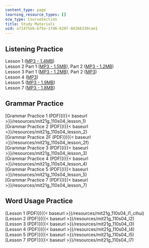 ```yaml
---
content_type: page
learning_resource_types: []
ocw_type: CourseSection
title: Study Materials
uid: a71475eb-b75e-1fd6-628f-04266230cae1
---
```


Listening Practice
------------------

Lesson 1 ([MP3 - 1.4MB](/ans7870/21f/21f.110/s04/studymaterials/Lesson1.mp3))  
Lesson 2 Part 1 ([MP3 - 1.5MB](/ans7870/21f/21f.110/s04/studymaterials/Lesson2a.mp3)), Part 2 ([MP3 - 1.2MB](/ans7870/21f/21f.110/s04/studymaterials/Lesson2b.mp3))  
Lesson 3 Part 1 ([MP3 - 1.2MB](/ans7870/21f/21f.110/s04/studymaterials/Lesson3a.mp3)), Part 2 ([MP3](/ans7870/21f/21f.110/s04/studymaterials/Lesson3b.mp3))  
Lesson 4 ([MP3](/ans7870/21f/21f.110/s04/studymaterials/Lesson4.mp3))  
Lesson 5 ([MP3 - 1.9MB](/ans7870/21f/21f.110/s04/studymaterials/Lesson5.mp3))  
Lesson 7 ([MP3 - 1.8MB](/ans7870/21f/21f.110/s04/studymaterials/Lesson7.mp3))

Grammar Practice
----------------

[Grammar Practice 1 (PDF)]({{< baseurl >}}/resources/mit21g_110s04_lesson_1)  
[Grammar Practice 2 (PDF)]({{< baseurl >}}/resources/mit21g_110s04_lesson_2)  
[Grammar Practice 2F (PDF)]({{< baseurl >}}/resources/mit21g_110s04_lesson_2f)  
[Grammar Practice 3 (PDF)]({{< baseurl >}}/resources/mit21g_110s04_lesson_3)  
[Grammar Practice 4 (PDF)]({{< baseurl >}}/resources/mit21g_110s04_lesson_4)  
[Grammar Practice 5 (PDF)]({{< baseurl >}}/resources/mit21g_110s04_lesson_5)  
[Grammar Practice 7 (PDF)]({{< baseurl >}}/resources/mit21g_110s04_lesson_7)

Word Usage Practice
-------------------

[Lesson 1 (PDF)]({{< baseurl >}}/resources/mit21g_110s04_l1_cihui)  
[Lesson 2 (PDF)]({{< baseurl >}}/resources/mit21g_110s04_l2)  
[Lesson 3 (PDF)]({{< baseurl >}}/resources/mit21g_110s04_l3)  
[Lesson 4 (PDF)]({{< baseurl >}}/resources/mit21g_110s04_l4)  
[Lesson 5 (PDF)]({{< baseurl >}}/resources/mit21g_110s04_l5)  
[Lesson 7 (PDF)]({{< baseurl >}}/resources/mit21g_110s04_l7)